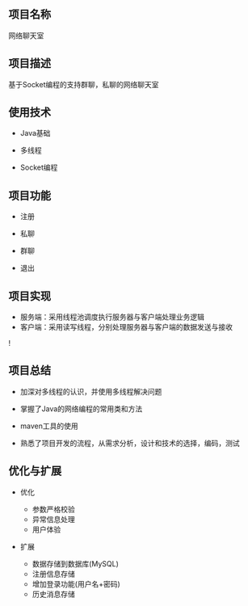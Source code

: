 ## 项目名称   
网络聊天室

## 项目描述
基于Socket编程的支持群聊，私聊的网络聊天室

## 使用技术
+ Java基础

+ 多线程

+ Socket编程

## 项目功能
 + 注册
 
 + 私聊
 
 + 群聊

 + 退出
 
## 项目实现
  + 服务端：采用线程池调度执行服务器与客户端处理业务逻辑
  + 客户端：采用读写线程，分别处理服务器与客户端的数据发送与接收
  
  ! [](./architecture.png)   
  
## 项目总结
+ 加深对多线程的认识，并使用多线程解决问题
+ 掌握了Java的网络编程的常用类和方法

+ maven工具的使用
+ 熟悉了项目开发的流程，从需求分析，设计和技术的选择，编码，测试

## 优化与扩展
+ 优化
    
   + 参数严格校验
   + 异常信息处理
   + 用户体验
+ 扩展
   + 数据存储到数据库(MySQL)
   + 注册信息存储
   + 增加登录功能(用户名+密码)
   + 历史消息存储   
